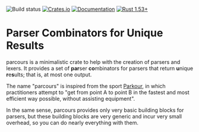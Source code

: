![Build status](https://github.com/01mf02/parcours/actions/workflows/rust.yml/badge.svg)
[![Crates.io](https://img.shields.io/crates/v/parcours.svg)](https://crates.io/crates/parcours)
[![Documentation](https://docs.rs/parcours/badge.svg)](https://docs.rs/parcours)
[![Rust 1.53+](https://img.shields.io/badge/rust-1.53+-orange.svg)](https://www.rust-lang.org)

# Parser Combinators for Unique Results

parcours is a minimalistic crate to help with the creation of parsers and lexers.
It provides a set of **par**ser **co**mbinators for parsers that return
**u**nique **r**e**s**ults; that is, at most one output.

The name "parcours" is inspired from the sport [Parkour],
in which practitioners attempt to
"get from point A to point B in the fastest and most efficient way possible,
without assisting equipment".

In the same sense, parcours provides only very basic building blocks for parsers,
but these building blocks are very generic and incur very small overhead,
so you can do nearly everything with them.

[Parkour]: https://en.wikipedia.org/wiki/Parkour
